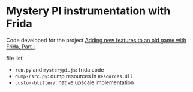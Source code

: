 # Mystery PI instrumentation with Frida

Code developed for the project [Adding new features to an old game with Frida, Part I](https://erfur.github.io/2022/07/16/mysterypi-frida-pt1.html).

file list:

- `run.py` and `mysterypi.js`: frida code
- `dump-rsrc.py`: dump resources in `Resources.dll`
- `custom-blitter/`: native upscale implementation